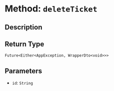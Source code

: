 # Method: `deleteTicket`

## Description



## Return Type
`Future<Either<AppException, WrapperDto<void>>>`

## Parameters

- `id`: `String`
